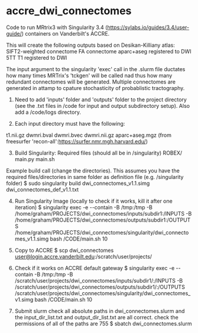 # accre_dwi_connectomes
Code to run MRtrix3 with Singularity 3.4 (https://sylabs.io/guides/3.4/user-guide/) containers on Vanderbilt's ACCRE.

This will create the following outputs based on Desikan-Killiany atlas:
SIFT2-weighted connectome 
FA connectome
aparc+aseg registered to DWI
5TT
T1 registered to DWI

The input argument to the singularity 'exec' call in the .slurm file ductates how many times MRTrix's 'tckgen' will be called nad thus how many redundant connectomes will be generated. Multiple connectomes are generated in attamp to cpature stochasticity of probablistic tractography. 

1) Need to add 'inputs' folder and 'outputs' folder to the project directory (see the .txt files in /code for input and output subdirectory setup). Also add a /code/logs directory. 

2) Each input directory must have the following:

t1.nii.gz
dwmri.bval
dwmri.bvec
dwmri.nii.gz
aparc+aseg.mgz (from freesurfer 'recon-all':https://surfer.nmr.mgh.harvard.edu/)

3) Build Singularity:
Required files (should all be in /singularity)
ROBEX/
main.py
main.sh

Example build call (change the directories). This assumes you have the required files/directories in same folder as definition file (e.g. /singularity folder)
$ sudo singularity build dwi_connectomes_v1.1.simg dwi_connectomes_def_v1.1.txt

4) Run Singularity Image (locally to check if it works, kill it after one iteration)
$ singularity exec -e --contain -B /tmp:/tmp -B /home/graham/PROJECTS/dwi_connectomes/inputs/subdir1:/INPUTS -B /home/graham/PROJECTS/dwi_connectomes/outputs/subdir1:/OUTPUTS /home/graham/PROJECTS/dwi_connectomes/singularity/dwi_connectomes_v1.1.simg bash /CODE/main.sh 10

5) Copy to ACCRE
$ scp dwi_connectomes user@login.accre.vanderbilt.edu:/scratch/user/projects/

6) Check if it works on ACCRE default gateway
$ singularity exec -e --contain -B /tmp:/tmp -B /scratch/user/projects/dwi_connectomes/inputs/subdir1/:/INPUTS -B /scratch/user/projects/dwi_connectomes/outputs/subdir1/:/OUTPUTS /scratch/user/projects/dwi_connectomes/singularity/dwi_connectomes_v1.simg bash /CODE/main.sh 10

7) Submit slurm 
check all absolute paths in dwi_connectomes.slurm and the input_dir_list.txt and output_dir_list.txt are all correct.
check the permissions of all of the paths are 755
$ sbatch dwi_connectomes.slurm

